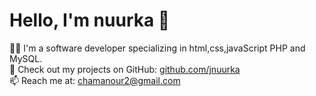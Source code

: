 # Hello, I'm nuurka 👋  
👨‍💻 I'm a software developer specializing in html,css,javaScript PHP and MySQL.  
🚀 Check out my projects on GitHub: [github.com/jnuurka](https://github.com/j.nuurka)  
📫 Reach me at: chamanour2@gmail.com  
